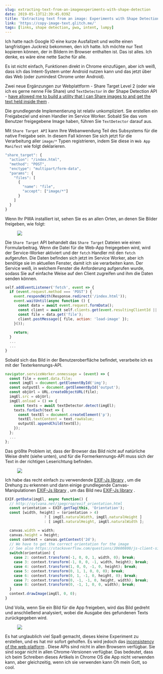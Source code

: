 ```yaml
---
slug: extracting-text-from-an-imageexperiments-with-shape-detection
date: 2019-05-13T12:39:45.039Z
title: 'Extracting text from an image: Experiments with Shape Detection'
link: 'https://copy-image-text.glitch.me/'
tags: [links, shape detection, pwa, intent, lumpy]
---
```

Ich hatte nach Google IO eine kurze Ausfallzeit und wollte einen langfristigen Juckreiz bekommen, den ich hatte. Ich möchte nur Text kopieren können, der in Bildern im Browser enthalten ist. Das ist alles. Ich denke, es wäre eine nette Sache für alle.

Es ist nicht einfach, Funktionen direkt in Chrome einzufügen, aber ich weiß, dass ich das Intent-System unter Android nutzen kann und das jetzt über das Web (oder zumindest Chrome unter Android).

Zwei neue Ergänzungen zur Webplattform - Share Target Level 2 (oder wie ich es gerne nenne File Share) und `TextDetector` in der Shape Detection API - [have allowed me to build a utility that I can Share images to and get the text held inside them](https://copy-image-text.glitch.me/) .

Die grundlegende Implementierung ist relativ unkompliziert. Sie erstellen ein Freigabeziel und einen Handler im Service Worker. Sobald Sie das vom Benutzer freigegebene Image haben, führen Sie `TextDetector` darauf aus.

Mit `Share Target API` kann Ihre Webanwendung Teil des Subsystems für die native Freigabe sein. In diesem Fall können Sie sich jetzt für die Verarbeitung aller `image/*` Typen registrieren, indem Sie diese in `Web App Manifest` wie folgt deklarieren.

```javascript
"share_target": {
  "action": "/index.html",
  "method": "POST",
  "enctype": "multipart/form-data",
  "params": {
    "files": [
      {
        "name": "file",
        "accept": ["image/*"]
      }
    ]
  }
}
```

Wenn Ihr PWA installiert ist, sehen Sie es an allen Orten, an denen Sie Bilder freigeben, wie folgt:

<figure><img src="/images/2019-05-13-extracting-text-from-an-imageexperiments-with-shape-detection-0.jpeg"></figure>

Die `Share Target` API behandelt das `Share Target` Dateien wie einen Formularbeitrag. Wenn die Datei für die Web-App freigegeben wird, wird der Service-Worker aktiviert und der `fetch` Handler mit den `fetch` aufgerufen. Die Daten befinden sich jetzt im Service Worker, aber ich benötige sie im aktuellen Fenster, damit ich sie verarbeiten kann. Der Service weiß, in welchem Fenster die Anforderung aufgerufen wurde, sodass Sie auf einfache Weise auf den Client zugreifen und ihm die Daten senden können.

```javascript
self.addEventListener('fetch', event => {
  if (event.request.method === 'POST') {
    event.respondWith(Response.redirect('/index.html'));
    event.waitUntil(async function () {
      const data = await event.request.formData();
      const client = await self.clients.get(event.resultingClientId || event.clientId);
      const file = data.get('file');
      client.postMessage({ file, action: 'load-image' });
    }());
    
    return;
  }
  ...
  ...
}

```

Sobald sich das Bild in der Benutzeroberfläche befindet, verarbeite ich es mit der Texterkennungs-API.

```javascript
navigator.serviceWorker.onmessage = (event) => {  
  const file = event.data.file;
  const imgEl = document.getElementById('img');
  const outputEl = document.getElementById('output');
  const objUrl = URL.createObjectURL(file);
  imgEl.src = objUrl;
  imgEl.onload = () => {
    const texts = await textDetector.detect(imgEl);
    texts.forEach(text => {
      const textEl = document.createElement('p');
      textEl.textContent = text.rawValue;
      outputEl.appendChild(textEl);
    });
  };
  ...
};
```

Das größte Problem ist, dass der Browser das Bild nicht auf natürliche Weise dreht (siehe unten), und für die Formerkennungs-API muss sich der Text in der richtigen Leserichtung befinden.

<figure><img src="/images/2019-05-13-extracting-text-from-an-imageexperiments-with-shape-detection-1.jpeg"></figure>

Ich habe das recht einfach zu verwendende [EXIF-Js library](https://github.com/exif-js/exif-js) , um die Drehung zu erkennen und dann einige grundlegende Canvas-Manipulationen [EXIF-Js library](https://github.com/exif-js/exif-js) , um das Bild neu [EXIF-Js library](https://github.com/exif-js/exif-js) .

```javascript
EXIF.getData(imgEl, async function() {
  // http://sylvana.net/jpegcrop/exif_orientation.html
  const orientation = EXIF.getTag(this, 'Orientation');
  const [width, height] = (orientation > 4) 
                  ? [ imgEl.naturalWidth, imgEl.naturalHeight ]
                  : [ imgEl.naturalHeight, imgEl.naturalWidth ];

  canvas.width = width;
  canvas.height = height;
  const context = canvas.getContext('2d');
  // We have to get the correct orientation for the image
  // See also https://stackoverflow.com/questions/20600800/js-client-side-exif-orientation-rotate-and-mirror-jpeg-images
  switch(orientation) {
    case 2: context.transform(-1, 0, 0, 1, width, 0); break;
    case 3: context.transform(-1, 0, 0, -1, width, height); break;
    case 4: context.transform(1, 0, 0, -1, 0, height); break;
    case 5: context.transform(0, 1, 1, 0, 0, 0); break;
    case 6: context.transform(0, 1, -1, 0, height, 0); break;
    case 7: context.transform(0, -1, -1, 0, height, width); break;
    case 8: context.transform(0, -1, 1, 0, 0, width); break;
  }
  context.drawImage(imgEl, 0, 0);
}
```

Und Voila, wenn Sie ein Bild für die App freigeben, wird das Bild gedreht und anschließend analysiert, wobei die Ausgabe des gefundenen Texts zurückgegeben wird.

<figure><img src="/images/2019-05-13-extracting-text-from-an-imageexperiments-with-shape-detection-2.jpeg"></figure>

Es hat unglaublich viel Spaß gemacht, dieses kleine Experiment zu erstellen, und es hat mir sofort geholfen. Es wird jedoch das [inconsistency of the web platform](/the-lumpy-web/) . Diese APIs sind nicht in allen Browsern verfügbar. Sie sind sogar nicht in allen Chrome-Versionen verfügbar. Das bedeutet, dass ich beim Schreiben dieses Artikels in Chrome OS die App nicht verwenden kann, aber gleichzeitig, wenn ich sie verwenden kann Oh mein Gott, so cool.

